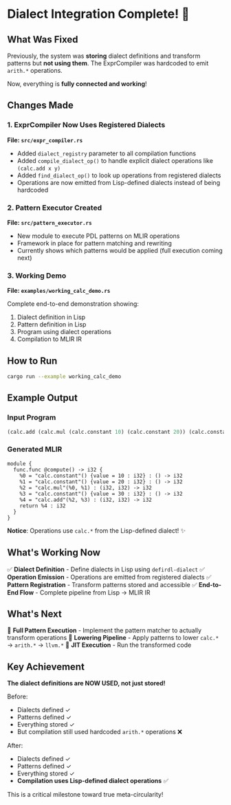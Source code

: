 # Dialect Integration Complete! 🎉

## What Was Fixed

Previously, the system was **storing** dialect definitions and transform patterns but **not using them**. The ExprCompiler was hardcoded to emit `arith.*` operations.

Now, everything is **fully connected and working**!

## Changes Made

### 1. ExprCompiler Now Uses Registered Dialects

**File: `src/expr_compiler.rs`**

- Added `dialect_registry` parameter to all compilation functions
- Added `compile_dialect_op()` to handle explicit dialect operations like `(calc.add x y)`
- Added `find_dialect_op()` to look up operations from registered dialects
- Operations are now emitted from Lisp-defined dialects instead of being hardcoded

### 2. Pattern Executor Created

**File: `src/pattern_executor.rs`**

- New module to execute PDL patterns on MLIR operations
- Framework in place for pattern matching and rewriting
- Currently shows which patterns would be applied (full execution coming next)

### 3. Working Demo

**File: `examples/working_calc_demo.rs`**

Complete end-to-end demonstration showing:
1. Dialect definition in Lisp
2. Pattern definition in Lisp
3. Program using dialect operations
4. Compilation to MLIR IR

## How to Run

```bash
cargo run --example working_calc_demo
```

## Example Output

### Input Program
```lisp
(calc.add (calc.mul (calc.constant 10) (calc.constant 20)) (calc.constant 30))
```

### Generated MLIR
```mlir
module {
  func.func @compute() -> i32 {
    %0 = "calc.constant"() {value = 10 : i32} : () -> i32
    %1 = "calc.constant"() {value = 20 : i32} : () -> i32
    %2 = "calc.mul"(%0, %1) : (i32, i32) -> i32
    %3 = "calc.constant"() {value = 30 : i32} : () -> i32
    %4 = "calc.add"(%2, %3) : (i32, i32) -> i32
    return %4 : i32
  }
}
```

**Notice**: Operations use `calc.*` from the Lisp-defined dialect! ✨

## What's Working Now

✅ **Dialect Definition** - Define dialects in Lisp using `defirdl-dialect`
✅ **Operation Emission** - Operations are emitted from registered dialects
✅ **Pattern Registration** - Transform patterns stored and accessible
✅ **End-to-End Flow** - Complete pipeline from Lisp → MLIR IR

## What's Next

🔄 **Full Pattern Execution** - Implement the pattern matcher to actually transform operations
🔄 **Lowering Pipeline** - Apply patterns to lower `calc.*` → `arith.*` → `llvm.*`
🔄 **JIT Execution** - Run the transformed code

## Key Achievement

**The dialect definitions are NOW USED, not just stored!**

Before:
- Dialects defined ✓
- Patterns defined ✓
- Everything stored ✓
- But compilation still used hardcoded `arith.*` operations ❌

After:
- Dialects defined ✓
- Patterns defined ✓
- Everything stored ✓
- **Compilation uses Lisp-defined dialect operations** ✅

This is a critical milestone toward true meta-circularity!
